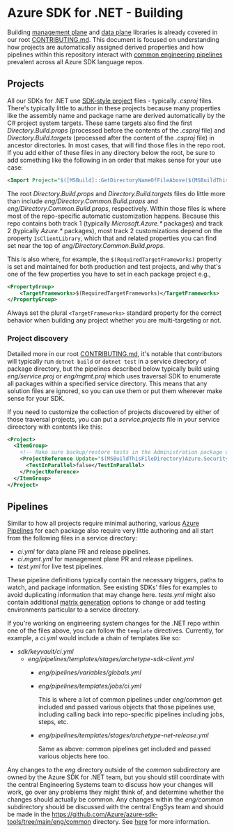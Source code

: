 # Azure SDK for .NET - Building

Building [management plane](https://github.com/Azure/azure-sdk-for-net/blob/main/CONTRIBUTING.md#management-libraries) and [data plane](https://github.com/Azure/azure-sdk-for-net/blob/main/CONTRIBUTING.md#client-libraries) libraries is already covered in our root [CONTRIBUTING.md](https://github.com/Azure/azure-sdk-for-net/blob/main/CONTRIBUTING.md). This document is focused on understanding how projects are automatically assigned derived properties and how pipelines within this repository interact with [common engineering pipelines](https://github.com/Azure/azure-sdk-tools/blob/main/doc/common/common_engsys.md) prevalent across all Azure SDK language repos.

## Projects

All our SDKs for .NET use [SDK-style project](https://learn.microsoft.com/dotnet/core/project-sdk/overview) files - typically _.csproj_ files. There's typically little to author in these projects because many properties like the assembly name and package name are derived automatically by the C# project system targets. These same targets also find the first _Directory.Build.props_ (processed before the contents of the _.csproj_ file) and _Directory.Build.targets_ (processed after the content of the _.csproj_ file) in ancestor directories. In most cases, that will find those files in the repo root. If you add either of these files in any directory below the root, be sure to add something like the following in an order that makes sense for your use case:

```xml
<Import Project="$([MSBuild]::GetDirectoryNameOfFileAbove($(MSBuildThisFileDirectory).., Directory.Build.props))\Directory.Build.props" />
```

The root _Directory.Build.props_ and _Directory.Build.targets_ files do little more than include _eng/Directory.Common.Build.props_ and _eng/Directory.Common.Build.props_, respectively. Within those files is where most of the repo-specific automatic customization happens. Because this repo contains both track 1 (typically _Microsoft.Azure.*_ packages) and track 2 (typically _Azure.*_ packages), most track 2 customizations depend on the property `IsClientLibrary`, which that and related properties you can find set near the top of _eng/Directory.Common.Build.props_.

This is also where, for example, the `$(RequiredTargetFrameworks)` property is set and maintained for both production and test projects, and why that's one of the few properties you have to set in each package project e.g.,

```xml
<PropertyGroup>
    <TargetFrameworks>$(RequiredTargetFrameworks)</TargetFrameworks>
</PropertyGroup>
```

Always set the plural `<TargetFrameworks>` standard property for the correct behavior when building any project whether you are multi-targeting or not.

### Project discovery

Detailed more in our root [CONTRIBUTING.md](https://github.com/Azure/azure-sdk-for-net/blob/main/CONTRIBUTING.md), it's notable that contributors will typically run `dotnet build` or `dotnet test` in a service directory of package directory, but the pipelines described below typically build using _eng/service.proj_ or _eng/mgmt.proj_ which uses traversal SDK to enumerate all packages within a specified service directory. This means that any solution files are ignored, so you can use them or put them wherever make sense for your SDK.

If you need to customize the collection of projects discovered by either of those traversal projects, you can put a _service.projects_ file in your service direectory with contents like this:

```xml
<Project>
  <ItemGroup>
    <!-- Make sure backup/restore tests in the Administration package do not run parallel with other tests. -->
    <ProjectReference Update="$(MSBuildThisFileDirectory)Azure.Security.KeyVault.Administration\tests\Azure.Security.KeyVault.Administration.Tests.csproj">
      <TestInParallel>false</TestInParallel>
    </ProjectReference>
  </ItemGroup>
</Project>
```

## Pipelines

Similar to how all projects require minimal authoring, various [Azure Pipelines](https://learn.microsoft.com/azure/devops/pipelines/) for each package also require very little authoring and all start from the following files in a service directory:

* _ci.yml_ for data plane PR and release pipelines.
* _ci.mgmt.yml_ for management plane PR and release pipelines.
* _test.yml_ for live test pipelines.

These pipeline definitions typically contain the necessary triggers, paths to watch, and package information. See existing SDKs' files for examples to avoid duplicating information that may change here. _tests.yml_ might also contain additional [matrix generation](https://github.com/Azure/azure-sdk-tools/blob/main/doc/common/matrix_generator.md) options to change or add testing environments particular to a service directory.

If you're working on engineering system changes for the .NET repo within one of the files above, you can follow the `template` directives. Currently, for example, a _ci.yml_ would include a chain of templates like so:

* _sdk/keyvault/ci.yml_
  * _eng/pipelines/templates/stages/archetype-sdk-client.yml_
    * _eng/pipelines/variables/globals.yml_
    * _eng/pipelines/templates/jobs/ci.yml_

      This is where a lot of common pipelines under _eng/common_ get included and passed various objects that those pipelines use, including calling back into repo-specific pipelines including jobs, steps, etc.

    * _eng/pipelines/templates/stages/archetype-net-release.yml_

      Same as above: common pipelines get included and passed various objects here too.

Any changes to the _eng_ directory outside of the _common_ subdirectory are owned by the Azure SDK for .NET team, but you should still coordinate with the central Engineering Systems team to discuss how your changes will work, go over any problems they might think of, and determine whether the changes should actually be common. Any changes within the _eng/common_ subdirectory should be discussed with the central EngSys team and should be made in the <https://github.com/Azure/azure-sdk-tools/tree/main/eng/common> directory. See [here](https://github.com/Azure/azure-sdk-tools/blob/main/doc/common/common_engsys.md) for more information.

